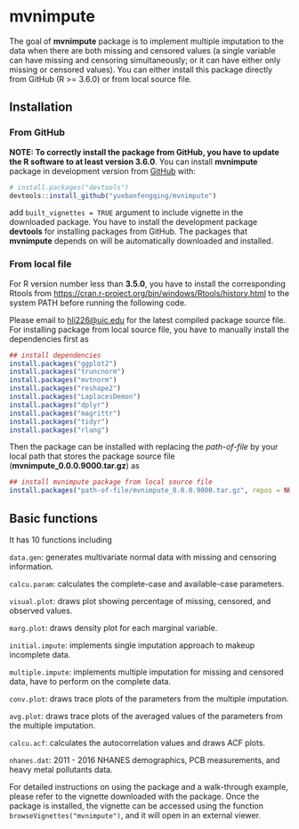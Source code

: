 
<!-- README.md is generated from README.Rmd. Please edit that file -->

# mvnimpute

<!-- badges: start -->
<!-- badges: end -->

The goal of **mvnimpute** package is to implement multiple imputation to
the data when there are both missing and censored values (a single
variable can have missing and censoring simultaneously; or it can have
either only missing or censored values). You can either install this
package directly from GitHub (R &gt;= 3.6.0) or from local source file.

## Installation

### From GitHub

**NOTE: To correctly install the package from GitHub, you have to update
the R software to at least version 3.6.0**. You can install
**mvnimpute** package in development version from
[GitHub](https://github.com) with:

``` r
# install.packages("devtools")
devtools::install_github("yuebanfengqing/mvnimpute")
```

add `built_vignettes = TRUE` argument to include vignette in the
downloaded package. You have to install the development package
**devtools** for installing packages from GitHub. The packages that
**mvnimpute** depends on will be automatically downloaded and installed.

### From local file

For R version number less than **3.5.0**, you have to install the
corresponding Rtools from
<https://cran.r-project.org/bin/windows/Rtools/history.html> to the
system PATH before running the following code.

Please email to <hli226@uic.edu> for the latest compiled package source
file. For installing package from local source file, you have to
manually install the dependencies first as

``` r
## install dependencies
install.packages("ggplot2")
install.packages("truncnorm")
install.packages("mvtnorm")
install.packages("reshape2")
install.packages("LaplacesDemon")
install.packages("dplyr")
install.packages("magrittr")
install.packages("tidyr")
install.packages("rlang")
```

Then the package can be installed with replacing the *path-of-file* by
your local path that stores the package source file
(**mvnimpute\_0.0.0.9000.tar.gz**) as

``` r
## install mvnimpute package from local source file
install.packages("path-of-file/mvnimpute_0.0.0.9000.tar.gz", repos = NULL, type = "source")
```

## Basic functions

It has 10 functions including

`data.gen`: generates multivariate normal data with missing and
censoring information.

`calcu.param`: calculates the complete-case and available-case
parameters.

`visual.plot`: draws plot showing percentage of missing, censored, and
observed values.

`marg.plot`: draws density plot for each marginal variable.

`initial.impute`: implements single imputation approach to makeup
incomplete data.

`multiple.impute`: implements multiple imputation for missing and
censored data, have to perform on the complete data.

`conv.plot`: draws trace plots of the parameters from the multiple
imputation.

`avg.plot`: draws trace plots of the averaged values of the parameters
from the multiple imputation.

`calcu.acf`: calculates the autocorrelation values and draws ACF plots.

`nhanes.dat`: 2011 - 2016 NHANES demographics, PCB measurements, and
heavy metal pollutants data.

For detailed instructions on using the package and a walk-through
example, please refer to the vignette downloaded with the package. Once
the package is installed, the vignette can be accessed using the
function `browseVignettes("mvnimpute")`, and it will open in an external
viewer.
